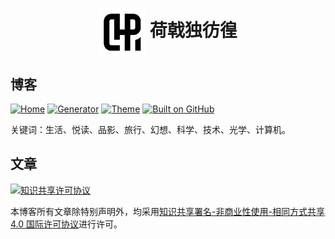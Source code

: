 # <div align="center"><a title="Guanqr's blog repository" href="https://github.com/guanqr/blog"><img align="center" width="75" height="75" src="https://raw.githubusercontent.com/guanqr/blog/master/static/icons/safari-pinned-tab.svg?sanitize=true"></a> 荷戟独彷徨</div>

## 博客

[![Home](https://img.shields.io/badge/Home-Guanqr-aa96da)](https://guanqr.com)
[![Generator](https://img.shields.io/badge/Generator-Hugo-ff4088?&logo=hugo)](https://gohugo.io/)
[![Theme](https://img.shields.io/badge/Theme-MemE-2a6df4)](https://github.com/reuixiy/hugo-theme-meme)
[![Built on GitHub](https://github.com/guanqr/blog/workflows/build/badge.svg)](https://github.com/guanqr/blog/actions)

关键词：生活、悦读、品影、旅行、幻想、科学、技术、光学、计算机。

## 文章

<a rel="license" href="http://creativecommons.org/licenses/by-nc-sa/4.0/"><img alt="知识共享许可协议" style="border-width:0" src="https://i.creativecommons.org/l/by-nc-sa/4.0/88x31.png" /></a>

本博客所有文章除特别声明外，均采用<a rel="license" href="http://creativecommons.org/licenses/by-nc-sa/4.0/">知识共享署名-非商业性使用-相同方式共享 4.0 国际许可协议</a>进行许可。